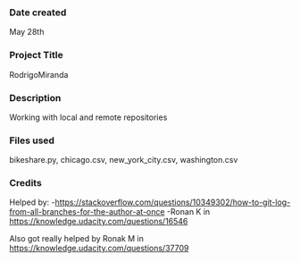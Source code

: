 ### Date created
May 28th

### Project Title
RodrigoMiranda

### Description
Working with local and remote repositories

### Files used
bikeshare.py, chicago.csv, new_york_city.csv, washington.csv

### Credits
Helped by:
-https://stackoverflow.com/questions/10349302/how-to-git-log-from-all-branches-for-the-author-at-once
-Ronan K in https://knowledge.udacity.com/questions/16546

Also got really helped by Ronak M in https://knowledge.udacity.com/questions/37709
